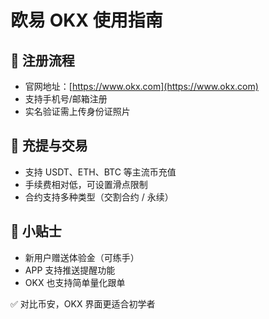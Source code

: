 # 欧易 OKX 使用指南

## 🧾 注册流程

- 官网地址：[https://www.okx.com](https://www.okx.com)
- 支持手机号/邮箱注册
- 实名验证需上传身份证照片

## 🔄 充提与交易

- 支持 USDT、ETH、BTC 等主流币充值
- 手续费相对低，可设置滑点限制
- 合约支持多种类型（交割合约 / 永续）

## 📌 小贴士

- 新用户赠送体验金（可练手）
- APP 支持推送提醒功能
- OKX 也支持简单量化跟单

✅ 对比币安，OKX 界面更适合初学者
